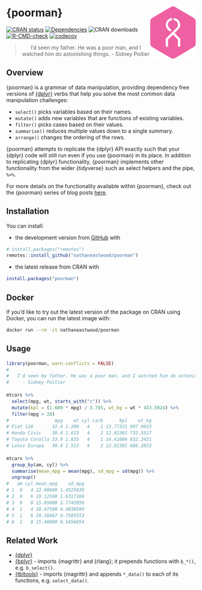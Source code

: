 <!-- README.md is generated from README.Rmd. Please edit that file -->

# {poorman} <a href='https://nathaneastwood.github.io/tags/poorman/'><img src='man/figures/logo.png' align="right" height="139" /></a>

[![CRAN
status](https://www.r-pkg.org/badges/version/poorman)](https://cran.r-project.org/package=poorman)
[![Dependencies](https://tinyverse.netlify.com/badge/poorman)](https://cran.r-project.org/package=poorman)
![CRAN downloads](https://cranlogs.r-pkg.org/badges/poorman)
[![R-CMD-check](https://github.com/nathaneastwood/poorman/actions/workflows/check-standard.yaml/badge.svg)](https://github.com/nathaneastwood/poorman/actions/workflows/check-standard.yaml)
[![codecov](https://codecov.io/gh/nathaneastwood/poorman/branch/master/graph/badge.svg?token=YPQSSEEHZJ)](https://app.codecov.io/gh/nathaneastwood/poorman)

<blockquote align="center">
I’d seen my father. He was a poor man, and I watched him do astonishing
things. - Sidney Poitier
</blockquote>

## Overview

{poorman} is a grammar of data manipulation, providing dependency free
versions of [{dplyr}](https://github.com/tidyverse/dplyr) verbs that
help you solve the most common data manipulation challenges:

-   `select()` picks variables based on their names.
-   `mutate()` adds new variables that are functions of existing
    variables.
-   `filter()` picks cases based on their values.
-   `summarise()` reduces multiple values down to a single summary.
-   `arrange()` changes the ordering of the rows.

{poorman} attempts to replicate the {dplyr} API exactly such that your
{dplyr} code will still run even if you use {poorman} in its place. In
addition to replicating {dplyr} functionality, {poorman} implements
other functionality from the wider {tidyverse} such as select helpers
and the pipe, `%>%`.

For more details on the functionality available within {poorman}, check
out the {poorman} series of blog posts
[here](https://nathaneastwood.github.io/tags/poorman/).

## Installation

You can install:

-   the development version from
    [GitHub](https://github.com/nathaneastwood/poorman) with

``` r
# install.packages("remotes")
remotes::install_github("nathaneastwood/poorman")
```

-   the latest release from CRAN with

``` r
install.packages("poorman")
```

## Docker

If you’d like to try out the latest version of the package on CRAN using
Docker, you can run the latest image with:

``` bash
docker run --rm -it nathaneastwood/poorman
```

## Usage

``` r
library(poorman, warn.conflicts = FALSE)
# 
#   I'd seen my father. He was a poor man, and I watched him do astonishing things.
#     - Sidney Poitier

mtcars %>%
  select(mpg, wt, starts_with("c")) %>%
  mutate(kpl = (1.609 * mpg) / 3.785, wt_kg = wt * 453.5924) %>%
  filter(mpg > 28)
#                 mpg    wt cyl carb      kpl    wt_kg
# Fiat 128       32.4 2.200   4    1 13.77321 997.9033
# Honda Civic    30.4 1.615   4    2 12.92301 732.5517
# Toyota Corolla 33.9 1.835   4    1 14.41086 832.3421
# Lotus Europa   30.4 1.513   4    2 12.92301 686.2853

mtcars %>%
  group_by(am, cyl) %>%
  summarise(mean_mpg = mean(mpg), sd_mpg = sd(mpg)) %>%
  ungroup()
#   am cyl mean_mpg    sd_mpg
# 1  0   4 22.90000 1.4525839
# 2  0   6 19.12500 1.6317169
# 3  0   8 15.05000 2.7743959
# 4  1   4 28.07500 4.4838599
# 5  1   6 20.56667 0.7505553
# 6  1   8 15.40000 0.5656854
```

## Related Work

-   [{dplyr}](https://github.com/tidyverse/dplyr)
-   [{bplyr}](https://github.com/yonicd/bplyr) - imports {magrittr} and
    {rlang}; it prepends functions with `b_*()`, e.g. `b_select()`.
-   [{tbltools}](https://github.com/mkearney/tbltools) - imports
    {magrittr} and appends `*_data()` to each of its functions,
    e.g. `select_data()`.
